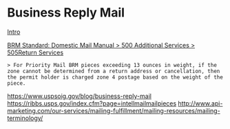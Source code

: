 Business Reply Mail
===================
[Intro](http://pe.usps.com/MailpieceDesign/Index?ViewName=BRMIntroduction)

[BRM Standard: Domestic Mail Manual > 500 Additional Services > 505Return Services](http://pe.usps.com/text/dmm300/505.htm#1224365)

    > For Priority Mail BRM pieces exceeding 13 ounces in weight, if the zone cannot be determined from a return address or cancellation, then the permit holder is charged zone 4 postage based on the weight of the piece. 

https://www.uspsoig.gov/blog/business-reply-mail
https://ribbs.usps.gov/index.cfm?page=intellmailmailpieces
http://www.api-marketing.com/our-services/mailing-fulfillment/mailing-resources/mailing-terminology/

